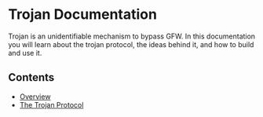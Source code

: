 # Trojan Documentation

Trojan is an unidentifiable mechanism to bypass GFW. In this documentation you will learn about the trojan protocol, the ideas behind it, and how to build and use it.

## Contents

- [Overview](overview)
- [The Trojan Protocol](protocol)
